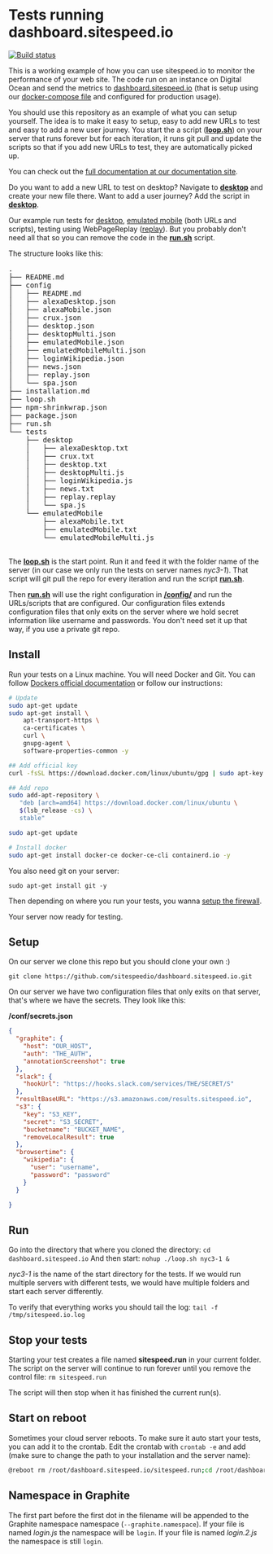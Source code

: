 # Tests running dashboard.sitespeed.io

[![Build status][travis-image]][travis-url]

This is a working example of how you can use sitespeed.io to monitor the performance of your web site. The code run on an instance on Digital Ocean and send the metrics to [dashboard.sitespeed.io](https://dashboard.sitespeed.io) (that is setup using our [docker-compose file](https://github.com/sitespeedio/sitespeed.io/blob/main/docker/docker-compose.yml) and configured for production usage).

You should use this repository as an example of what you can setup yourself. The idea is to make it easy to setup, easy to add new URLs to test and easy to add a new user journey. You start the a script ([**loop.sh**](https://github.com/sitespeedio/dashboard.sitespeed.io/blob/main/loop.sh)) on your server that runs forever but for each iteration, it runs git pull and update the scripts so that if you add new URLs to test, they are automatically picked up.

You can check out the [full documentation at our documentation site](https://www.sitespeed.io/documentation/sitespeed.io/continuously-run-your-tests/).

Do you want to add a new URL to test on desktop? Navigate to [**desktop**](https://github.com/sitespeedio/dashboard.sitespeed.io/tree/main/tests/nyc3-1/desktop/urls) and create your new file there. Want to add a user journey? Add the script in [**desktop**](https://github.com/sitespeedio/dashboard.sitespeed.io/tree/main/tests/nyc3-1/desktop/scripts).

Our example run tests for [desktop](https://github.com/sitespeedio/dashboard.sitespeed.io/tree/main/tests/nyc3-1/desktop), [emulated mobile](https://github.com/sitespeedio/dashboard.sitespeed.io/tree/main/tests/nyc3-1/emulatedMobile) (both URLs and scripts), testing using WebPageReplay ([replay](https://github.com/sitespeedio/dashboard.sitespeed.io/tree/main/tests/nyc3-1/replay/urls)). But you probably don't need all that so you can remove the code in the [**run.sh**](https://github.com/sitespeedio/dashboard.sitespeed.io/blob/main/run.sh) script.

The structure looks like this:

<pre>
.
├── README.md
├── config
│   ├── README.md
│   ├── alexaDesktop.json
│   ├── alexaMobile.json
│   ├── crux.json
│   ├── desktop.json
│   ├── desktopMulti.json
│   ├── emulatedMobile.json
│   ├── emulatedMobileMulti.json
│   ├── loginWikipedia.json
│   ├── news.json
│   ├── replay.json
│   └── spa.json
├── installation.md
├── loop.sh
├── npm-shrinkwrap.json
├── package.json
├── run.sh
└── tests
    ├── desktop
    │   ├── alexaDesktop.txt
    │   ├── crux.txt
    │   ├── desktop.txt
    │   ├── desktopMulti.js
    │   ├── loginWikipedia.js
    │   ├── news.txt
    │   ├── replay.replay
    │   └── spa.js
    └── emulatedMobile
        ├── alexaMobile.txt
        ├── emulatedMobile.txt
        └── emulatedMobileMulti.js
        
</pre>

The [**loop.sh**](https://github.com/sitespeedio/dashboard.sitespeed.io/blob/main/loop.sh) is the start point. Run it and feed it with the folder name of the server (in our case we only run the tests on server names *nyc3-1*). That script will git pull the repo for every iteration and run the script [**run.sh**](https://github.com/sitespeedio/dashboard.sitespeed.io/blob/main/run.sh).

Then [**run.sh**](https://github.com/sitespeedio/dashboard.sitespeed.io/blob/main/run.sh) will use the right configuration in [**/config/**](https://github.com/sitespeedio/dashboard.sitespeed.io/tree/main/config) and run the URLs/scripts that are configured. Our configuration files extends configuration files that only exits on the server where we hold secret information like username and passwords. You don't need set it up that way, if you use a private git repo.

## Install
Run your tests on a Linux machine. You will need Docker and Git. You can follow [Dockers official documentation](https://docs.docker.com/install/linux/docker-ce/ubuntu/) or follow our instructions:

```bash
# Update
sudo apt-get update
sudo apt-get install \
    apt-transport-https \
    ca-certificates \
    curl \
    gnupg-agent \
    software-properties-common -y

## Add official key
curl -fsSL https://download.docker.com/linux/ubuntu/gpg | sudo apt-key add -

## Add repo
sudo add-apt-repository \
   "deb [arch=amd64] https://download.docker.com/linux/ubuntu \
   $(lsb_release -cs) \
   stable"

sudo apt-get update

# Install docker
sudo apt-get install docker-ce docker-ce-cli containerd.io -y
```

You also need git on your server:
```
sudo apt-get install git -y
```

Then depending on where you run your tests, you wanna [setup the firewall](https://www.digitalocean.com/community/tutorials/how-to-set-up-a-firewall-with-ufw-on-ubuntu-18-04).

Your server now ready for testing.

## Setup

On our server we clone this repo but you should clone your own :)
```
git clone https://github.com/sitespeedio/dashboard.sitespeed.io.git
```

On our server we have two configuration files that only exits on that server, that's where we have the secrets. They look like this:

**/conf/secrets.json**
```json
{
  "graphite": {
    "host": "OUR_HOST",
    "auth": "THE_AUTH",
    "annotationScreenshot": true
  },
  "slack": {
    "hookUrl": "https://hooks.slack.com/services/THE/SECRET/S"
  },
  "resultBaseURL": "https://s3.amazonaws.com/results.sitespeed.io",
  "s3": {
    "key": "S3_KEY",
    "secret": "S3_SECRET",
    "bucketname": "BUCKET_NAME",
    "removeLocalResult": true
  },
  "browsertime": {
    "wikipedia": {
      "user": "username",
      "password": "password"
    }
  }

}
```

## Run

Go into the directory that where you cloned the directory: `cd dashboard.sitespeed.io`
And then start: `nohup ./loop.sh nyc3-1 &`

*nyc3-1* is the name of the start directory for the tests. If we would run multiple servers with different tests, we would have multiple folders and start each server differently.

To verify that everything works you should tail the log: `tail -f /tmp/sitespeed.io.log`

## Stop your tests

Starting your test creates a file named **sitespeed.run** in your current folder. The script on the server will continue to run forever until you remove the control file:
`rm sitespeed.run`

The script will then stop when it has finished the current run(s).

## Start on reboot
Sometimes your cloud server reboots. To make sure it auto start your tests, you can add it to the crontab. Edit the crontab with `crontab -e` and add (make sure to change the path to your installation and the server name):

```bash
@reboot rm /root/dashboard.sitespeed.io/sitespeed.run;cd /root/dashboard.sitespeed.io/ && ./loop.sh nyc3-1
```

## Namespace in Graphite

The first part before the first dot in the filename will be appended to the Graphite namespace namespace (`--graphite.namespace`). If your file is named *login.js* the namespace will be `login`. If your file is named *login.2.js* the namespace is still `login`.

[travis-image]: https://img.shields.io/travis/sitespeedio/dashboard.sitespeed.io.svg?style=flat-square
[travis-url]: https://travis-ci.org/sitespeedio/dashboard.sitespeed.io
